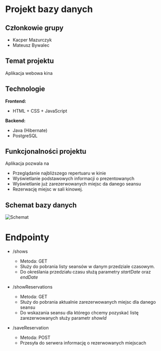 # Projekt bazy danych
## Członkowie grupy
* Kacper Mazurczyk
* Mateusz Bywalec

## Temat projektu
Aplikacja webowa kina 

## Technologie
**Frontend:**
* HTML + CSS + JavaScript

**Backend:**
* Java (Hibernate)
* PostgreSQL

## Funkcjonalności projektu
Aplikacja pozwala na
* Przeglądanie najbliższego repertuaru w kinie
* Wyświetlanie podstawowych informacji o prezentowanych 
* Wyświetlanie już zarezerwowanych miejsc da danego seansu
* Rezerwację miejsc w sali kinowej.

## Schemat bazy danych
![Schemat](https://raw.githubusercontent.com/flakboy/pbd2-projekt/main/db_scheme.png)

# Endpointy
* /shows
  * Metoda: GET
  * Służy do pobrania listy seansów w danym przedziale czasowym.
  * Do określania przedziału czasu służą parametry *startDate* oraz *endDate*
    
* /showReservations
  * Metoda: GET
  * Służy do pobrania aktualnie zarezerwowanych miejsc dla danego seansu
  * Do wskazania seansu dla którego chcemy pozyskać listę zarezerwowanych służy parametr *showId*

* /saveReservation
  * Metoda: POST
  * Przesyła do serwera informację o rezerwowanych miejscach
